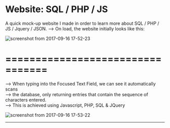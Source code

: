 # Website: SQL / PHP / JS

A quick mock-up website I made in order to learn more about SQL / PHP / JS / Jquery / JSON.
--> On load, the website initially looks like this: <br>

![screenshot from 2017-09-16 17-52-23](https://user-images.githubusercontent.com/21260839/30514190-2e8ffe0c-9b08-11e7-8004-ca4a97270673.png)

# =================================
--> When typing into the Focused Text Field, we can see it automatically scans <br>
--> the database, only returning entries that contain the sequence of characters entered. <br>
--> This is achieved using Javascript, PHP, SQL & JQuery <br>

![screenshot from 2017-09-16 17-53-22](https://user-images.githubusercontent.com/21260839/30514212-69072038-9b08-11e7-8413-72937444f00a.png)

--------------------------------------------------
